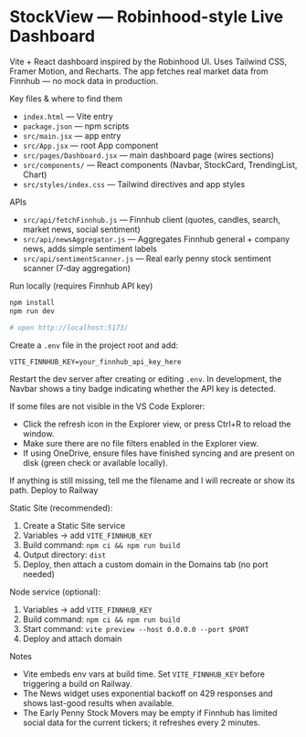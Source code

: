 # StockView — Robinhood-style Live Dashboard

Vite + React dashboard inspired by the Robinhood UI. Uses Tailwind CSS, Framer Motion, and Recharts. The app fetches real market data from Finnhub — no mock data in production.

Key files & where to find them
- `index.html` — Vite entry
- `package.json` — npm scripts
- `src/main.jsx` — app entry
- `src/App.jsx` — root App component
- `src/pages/Dashboard.jsx` — main dashboard page (wires sections)
- `src/components/` — React components (Navbar, StockCard, TrendingList, Chart)
- `src/styles/index.css` — Tailwind directives and app styles
  
APIs
- `src/api/fetchFinnhub.js` — Finnhub client (quotes, candles, search, market news, social sentiment)
- `src/api/newsAggregator.js` — Aggregates Finnhub general + company news, adds simple sentiment labels
- `src/api/sentimentScanner.js` — Real early penny stock sentiment scanner (7‑day aggregation)

Run locally (requires Finnhub API key)
```powershell
npm install
npm run dev

# open http://localhost:5173/
```

Create a `.env` file in the project root and add:

```
VITE_FINNHUB_KEY=your_finnhub_api_key_here
```

Restart the dev server after creating or editing `.env`. In development, the Navbar shows a tiny badge indicating whether the API key is detected.

If some files are not visible in the VS Code Explorer:
- Click the refresh icon in the Explorer view, or press Ctrl+R to reload the window.
- Make sure there are no file filters enabled in the Explorer view.
- If using OneDrive, ensure files have finished syncing and are present on disk (green check or available locally).

If anything is still missing, tell me the filename and I will recreate or show its path.
Deploy to Railway

Static Site (recommended):
1. Create a Static Site service
2. Variables → add `VITE_FINNHUB_KEY`
3. Build command: `npm ci && npm run build`
4. Output directory: `dist`
5. Deploy, then attach a custom domain in the Domains tab (no port needed)

Node service (optional):
1. Variables → add `VITE_FINNHUB_KEY`
2. Build command: `npm ci && npm run build`
3. Start command: `vite preview --host 0.0.0.0 --port $PORT`
4. Deploy and attach domain

Notes
- Vite embeds env vars at build time. Set `VITE_FINNHUB_KEY` before triggering a build on Railway.
- The News widget uses exponential backoff on 429 responses and shows last-good results when available.
- The Early Penny Stock Movers may be empty if Finnhub has limited social data for the current tickers; it refreshes every 2 minutes.
